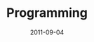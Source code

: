 ---
authors: [ "Geoffrey Hunter" ]
categories: [ "Programming" ]
date: 2011-09-04
draft: false
tags: [ "Programming" ]
title: "Programming"
type: page
---